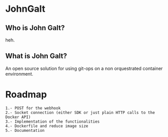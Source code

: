 # JohnGalt
## Who is John Galt?
heh.
## What is John Galt?
An open source solution for using git-ops on a non orquestrated container environment.

# Roadmap
	1.- POST for the webhook
	2.- Socket connection (either SDK or just plain HTTP calls to the Docker API)
	3.- Implementation of the functionalities
	4.- Dockerfile and reduce image size
	5.- Documentation
